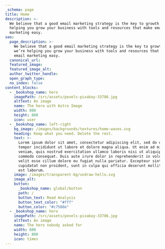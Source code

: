```yaml
---
_schema: page
title: Home
description: >-
  We believe that a good email marketing strategy is the key to growth. So we’re
  helping you grow your business with tools and resources that make email
  marketing easy.
seo:
  page_description: >-
    We believe that a good email marketing strategy is the key to growth. So
    we’re helping you grow your business with tools and resources that make
    email marketing easy.
  canonical_url:
  featured_image:
  featured_image_alt:
  author_twitter_handle:
  open_graph_type:
  no_index: false
content_blocks:
  - _bookshop_name: hero
    imagePath: /src/assets/pexels-pixabay-33786.jpg
    altText: An image
    name: The hero with Astro Image
    width: 800
    height: 800
    icon: user
  - _bookshop_name: left-right
    bg_image: /images/backgrounds/textures/home-waves.svg
    heading: Keep what you need. Delete the rest.
    text: >-
      Lorem ipsum dolor sit amet, consectetur adipiscing elit, sed do eiusmod
      tempor incididunt ut labore et dolore magna aliqua. Ut enim ad minim
      veniam, quis nostrud exercitation ullamco laboris nisi ut aliquip ex ea
      commodo consequat. Duis aute irure dolor in reprehenderit in voluptate
      velit esse cillum dolore eu fugiat nulla pariatur. Excepteur sint occaecat
      cupidatat non proident, sunt in culpa qui officia deserunt mollit anim id
      est laborum.
    image: /images/transparent-bg/undraw-hello.svg
    image_alt:
    button:
      _bookshop_name: global/button
      path: /
      button_text: Read Analysis
      button_text_color: "#fff"
      button_color: "#c7588e"
  - _bookshop_name: hero
    imagePath: /src/assets/pexels-pixabay-33786.jpg
    altText: An image
    name: The hero nobody asked for
    width: 800
    height: 800
    icon: times
---
```

